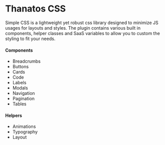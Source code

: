 # Thanatos CSS
Simple CSS is a lightweight yet robust css library designed to minimize JS usages for layouts and styles. The plugin contains various built in components, helper classes and SaaS variables to allow you to custom the styling to fit your needs.

#### Components
- Breadcrumbs
- Buttons
- Cards
- Code
- Labels
- Modals
- Navigation
- Pagination
- Tables
#### Helpers
- Animations
- Typography
- Layout